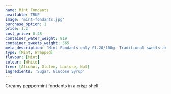 ```yaml
---
name: Mint Fondants
available: TRUE
image: 'mint-fondants.jpg'
purchase_option: 1
price: 1.2
cost_price: 0.48
container_water_weight: 919
container_sweets_weight: 565
meta_description: 'Mint Fondants only £1.20/100g. Traditional sweets and more at Humbugs Confectionery Store. Specialists in satisfying your sweet tooth!'
type: [Mint, Wrapped]
flavour: [Mint]
colour: [White]
free: [Alcohol, Gluten, Lactose, Nut]
ingredients: 'Sugar, Glucose Syrup'
---
```

Creamy peppermint fondants in a crisp shell.
